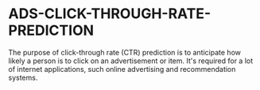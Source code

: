 # ADS-CLICK-THROUGH-RATE-PREDICTION
The purpose of click-through rate (CTR) prediction is to anticipate how likely a person is to click on an advertisement or item. It's required for a lot of internet applications, such online advertising and recommendation systems.

